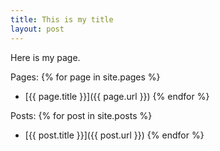 ```yaml
---
title: This is my title
layout: post
---
```


Here is my page.

Pages:
{% for page in site.pages %}
   -  [{{ page.title }}]({{ page.url }})
{% endfor %}

Posts:
{% for post in site.posts %}
   -  [{{ post.title }}]({{ post.url }})
{% endfor %}

